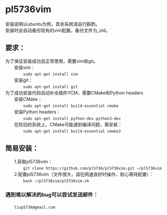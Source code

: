 # pl5736vim
安装说明以ubuntu为例，其余系统请自行斟酌。<br>
安装时会自动备份现有的vim配置，备份文件为_old。<br>
## 要求：
为了保证安装成功且正常使用，需要vim和git。<br>
　　安装vim：<br>
　　　　```sudo apt-get install vim```<br>
　　安装git：<br>
　　　　```sudo apt-get install git```<br>
为了成功安装代码自动补全插件YCM，需要CMake和Python headers<br>
　　安装CMake：<br>
　　　　```sudo apt-get install build-essential cmake```<br>
　　安装Python headers：<br>
　　　　```sudo apt-get install python-dev python3-dev```<br>
　　在较旧的系统上，CMake可能遇到编译问题，需安装：<br>
　　　　```sudo apt-get install build-essential cmake3```<br>
## 简易安装：
　　1.获取pl5736vim：<br>
　　　　```git clone https://github.com/pl5736/pl5736vim.git ~/pl5736vim```<br>
　　2.配置pl5736vim（文件很大，请在网速良好时操作，耐心等待配置）：<br>
　　　　```bash ~/pl5736vim/pl5736vim.sh```<br>
### 遇到难以解决的bug可以尝试发送邮件：
　　```liup5736@gmail.com```
